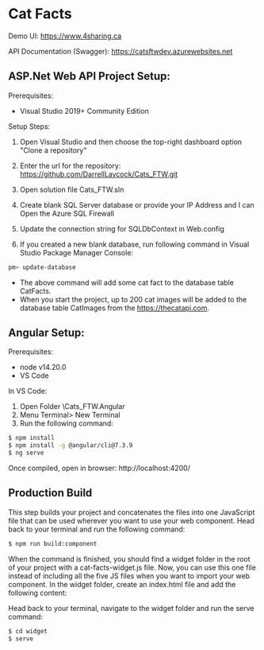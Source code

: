 # Cat Facts

Demo UI: https://www.4sharing.ca

API Documentation (Swagger): https://catsftwdev.azurewebsites.net


## ASP.Net Web API Project Setup:
 
 Prerequisites:
 - Visual Studio 2019+ Community Edition
 
Setup Steps:

1. Open Visual Studio and then choose the top-right dashboard option "Clone a repository"

2. Enter the url for the repository: https://github.com/DarrellLaycock/Cats_FTW.git

3. Open solution file Cats_FTW.sln
 
4. Create blank SQL Server database or provide your IP Address and I can Open the Azure SQL Firewall
 
5. Update the connection string for SQLDbContext in Web.config
 
6. If you created a new blank database, run following command in Visual Studio Package Manager Console:
 
```sh
pm> update-database
```
 
 - The above command will add some cat fact to the database table CatFacts.
 - When you start the project, up to 200 cat images will be added to the database table CatImages from the https://thecatapi.com.
 
 

## Angular Setup:

Prerequisites:
 - node v14.20.0
 - VS Code

In VS Code:
1. Open Folder <Your Project folder>\Cats_FTW.Angular
2. Menu Terminal> New Terminal
3. Run the following command:
```sh
$ npm install
$ npm install -g @angular/cli@7.3.9
$ ng serve
```

Once compiled, open in browser: http://localhost:4200/
 
 ## Production Build

This step builds your project and concatenates the files into one JavaScript file that can be used wherever you want to use your web component. Head back to your terminal and run the following command:

 ```sh
$ npm run build:component
```

When the command is finished, you should find a widget folder in the root of your project with a cat-facts-widget.js file. Now, you can use this one file instead of including all the five JS files when you want to import your web component. In the widget folder, create an index.html file and add the following content:

Head back to your terminal, navigate to the widget folder and run the serve command:

```sh
$ cd widget
$ serve
```

